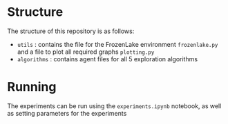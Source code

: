 # Structure
The structure of this repository is as follows:
- `utils` : contains the file for the FrozenLake environment `frozenlake.py` and a file to plot all required graphs `plotting.py`
- `algorithms` : contains agent files for all 5 exploration algorithms

# Running
The experiments can be run using the `experiments.ipynb` notebook, as well as setting parameters for the experiments

